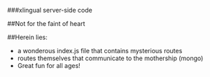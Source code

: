 ###xlingual server-side code

##Not for the faint of heart

##Herein lies:
* a wonderous index.js file that contains mysterious routes
* routes themselves that communicate to the mothership (mongo)
* Great fun for all ages!

